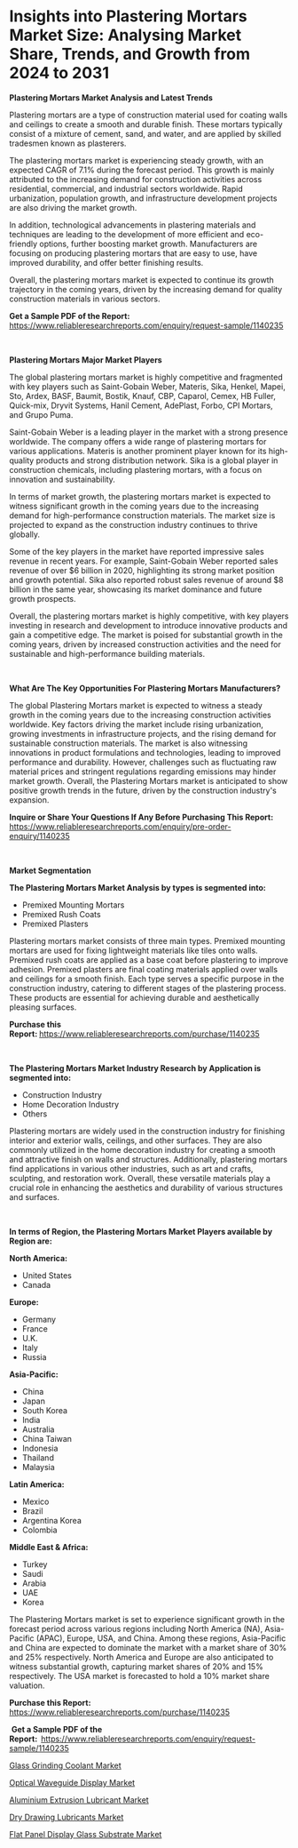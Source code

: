 <p><h1>Insights into Plastering Mortars Market Size: Analysing Market Share, Trends, and Growth from 2024 to 2031</h1></p><p><strong>Plastering Mortars Market Analysis and Latest Trends</strong></p>
<p><p>Plastering mortars are a type of construction material used for coating walls and ceilings to create a smooth and durable finish. These mortars typically consist of a mixture of cement, sand, and water, and are applied by skilled tradesmen known as plasterers.</p><p>The plastering mortars market is experiencing steady growth, with an expected CAGR of 7.1% during the forecast period. This growth is mainly attributed to the increasing demand for construction activities across residential, commercial, and industrial sectors worldwide. Rapid urbanization, population growth, and infrastructure development projects are also driving the market growth.</p><p>In addition, technological advancements in plastering materials and techniques are leading to the development of more efficient and eco-friendly options, further boosting market growth. Manufacturers are focusing on producing plastering mortars that are easy to use, have improved durability, and offer better finishing results.</p><p>Overall, the plastering mortars market is expected to continue its growth trajectory in the coming years, driven by the increasing demand for quality construction materials in various sectors.</p></p>
<p><strong>Get a Sample PDF of the Report:&nbsp;</strong> <a href="https://www.reliableresearchreports.com/enquiry/request-sample/1140235">https://www.reliableresearchreports.com/enquiry/request-sample/1140235</a></p>
<p>&nbsp;</p>
<p><strong>Plastering Mortars Major Market Players</strong></p>
<p><p>The global plastering mortars market is highly competitive and fragmented with key players such as Saint-Gobain Weber, Materis, Sika, Henkel, Mapei, Sto, Ardex, BASF, Baumit, Bostik, Knauf, CBP, Caparol, Cemex, HB Fuller, Quick-mix, Dryvit Systems, Hanil Cement, AdePlast, Forbo, CPI Mortars, and Grupo Puma.</p><p>Saint-Gobain Weber is a leading player in the market with a strong presence worldwide. The company offers a wide range of plastering mortars for various applications. Materis is another prominent player known for its high-quality products and strong distribution network. Sika is a global player in construction chemicals, including plastering mortars, with a focus on innovation and sustainability.</p><p>In terms of market growth, the plastering mortars market is expected to witness significant growth in the coming years due to the increasing demand for high-performance construction materials. The market size is projected to expand as the construction industry continues to thrive globally.</p><p>Some of the key players in the market have reported impressive sales revenue in recent years. For example, Saint-Gobain Weber reported sales revenue of over $6 billion in 2020, highlighting its strong market position and growth potential. Sika also reported robust sales revenue of around $8 billion in the same year, showcasing its market dominance and future growth prospects.</p><p>Overall, the plastering mortars market is highly competitive, with key players investing in research and development to introduce innovative products and gain a competitive edge. The market is poised for substantial growth in the coming years, driven by increased construction activities and the need for sustainable and high-performance building materials.</p></p>
<p>&nbsp;</p>
<p><strong>What Are The Key Opportunities For Plastering Mortars Manufacturers?</strong></p>
<p><p>The global Plastering Mortars market is expected to witness a steady growth in the coming years due to the increasing construction activities worldwide. Key factors driving the market include rising urbanization, growing investments in infrastructure projects, and the rising demand for sustainable construction materials. The market is also witnessing innovations in product formulations and technologies, leading to improved performance and durability. However, challenges such as fluctuating raw material prices and stringent regulations regarding emissions may hinder market growth. Overall, the Plastering Mortars market is anticipated to show positive growth trends in the future, driven by the construction industry's expansion.</p></p>
<p><strong>Inquire or Share Your Questions If Any Before Purchasing This Report:</strong> <a href="https://www.reliableresearchreports.com/enquiry/pre-order-enquiry/1140235">https://www.reliableresearchreports.com/enquiry/pre-order-enquiry/1140235</a></p>
<p>&nbsp;</p>
<p><strong>Market Segmentation</strong></p>
<p><strong>The Plastering Mortars Market Analysis by types is segmented into:</strong></p>
<p><ul><li>Premixed Mounting Mortars</li><li>Premixed Rush Coats</li><li>Premixed Plasters</li></ul></p>
<p><p>Plastering mortars market consists of three main types. Premixed mounting mortars are used for fixing lightweight materials like tiles onto walls. Premixed rush coats are applied as a base coat before plastering to improve adhesion. Premixed plasters are final coating materials applied over walls and ceilings for a smooth finish. Each type serves a specific purpose in the construction industry, catering to different stages of the plastering process. These products are essential for achieving durable and aesthetically pleasing surfaces.</p></p>
<p><strong>Purchase this Report:&nbsp;</strong><a href="https://www.reliableresearchreports.com/purchase/1140235">https://www.reliableresearchreports.com/purchase/1140235</a></p>
<p>&nbsp;</p>
<p><strong>The Plastering Mortars Market Industry Research by Application is segmented into:</strong></p>
<p><ul><li>Construction Industry</li><li>Home Decoration Industry</li><li>Others</li></ul></p>
<p><p>Plastering mortars are widely used in the construction industry for finishing interior and exterior walls, ceilings, and other surfaces. They are also commonly utilized in the home decoration industry for creating a smooth and attractive finish on walls and structures. Additionally, plastering mortars find applications in various other industries, such as art and crafts, sculpting, and restoration work. Overall, these versatile materials play a crucial role in enhancing the aesthetics and durability of various structures and surfaces.</p></p>
<p>&nbsp;</p>
<p><strong>In terms of Region, the Plastering Mortars Market Players available by Region are:</strong></p>
<p>
    <p> <strong> North America: </strong>
        <ul>
            <li>United States</li>
            <li>Canada</li>
        </ul>
        </p> 
    <p> <strong> Europe: </strong>
        <ul>
            <li>Germany</li>
            <li>France</li>
            <li>U.K.</li>
            <li>Italy</li>
            <li>Russia</li>
        </ul>
        </p> 
    <p> <strong> Asia-Pacific: </strong>
        <ul>
            <li>China</li>
            <li>Japan</li>
            <li>South Korea</li>
            <li>India</li>
            <li>Australia</li>
            <li>China Taiwan</li>
            <li>Indonesia</li>
            <li>Thailand</li>
            <li>Malaysia</li>
        </ul>
        </p> 
    <p> <strong> Latin America: </strong>
        <ul>
            <li>Mexico</li>
            <li>Brazil</li>
            <li>Argentina Korea</li>
            <li>Colombia</li>
        </ul>
        </p> 
    <p> <strong> Middle East & Africa: </strong>
        <ul>
            <li>Turkey</li>
            <li>Saudi</li>
            <li>Arabia</li>
            <li>UAE</li>
            <li>Korea</li>
        </ul>
    </p>
    </p>
<p><p>The Plastering Mortars market is set to experience significant growth in the forecast period across various regions including North America (NA), Asia-Pacific (APAC), Europe, USA, and China. Among these regions, Asia-Pacific and China are expected to dominate the market with a market share of 30% and 25% respectively. North America and Europe are also anticipated to witness substantial growth, capturing market shares of 20% and 15% respectively. The USA market is forecasted to hold a 10% market share valuation.</p></p>
<p><strong>Purchase this Report: </strong><a href="https://www.reliableresearchreports.com/purchase/1140235">https://www.reliableresearchreports.com/purchase/1140235</a></p>
<p>&nbsp;<strong>Get a Sample PDF of the Report:&nbsp;&nbsp;</strong><a href="https://www.reliableresearchreports.com/enquiry/request-sample/1140235">https://www.reliableresearchreports.com/enquiry/request-sample/1140235</a></p>
<p><strong></strong></p>
<p><p><a href="https://github.com/dx0328/Market-Research-Report-List-1/blob/main/glass-grinding-coolant-market.md">Glass Grinding Coolant Market</a></p><p><a href="https://issuu.com/reportprime-2/docs/optical-waveguide-display-market-size-2030.pptx">Optical Waveguide Display Market</a></p><p><a href="https://github.com/juancolorado15/Market-Research-Report-List-1/blob/main/aluminium-extrusion-lubricant-market.md">Aluminium Extrusion Lubricant Market</a></p><p><a href="https://github.com/Glendatilghmankmgz0rbhwpy/Market-Research-Report-List-1/blob/main/dry-drawing-lubricants-market.md">Dry Drawing Lubricants Market</a></p><p><a href="https://issuu.com/reportprime-2/docs/flat-panel-display-glass-substrate-market-size-203">Flat Panel Display Glass Substrate Market</a></p></p>
